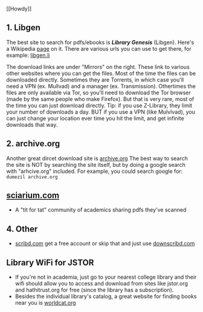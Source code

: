 [[Howdy]]

## 1. Libgen
The best site to search for pdfs/ebooks is ***Library Genesis*** (Libgen). Here's a Wikipedia [page](https://en.wikipedia.org/wiki/Library_Genesis)  on it. There are various urls you can use to get there, for example: [libgen.li](https://libgen.li/)

The download links are under "Mirrors" on the right. These link to various other websites where you can get the files. Most of the time the files can be downloaded directly. Sometimes they are Torrents, in which case you'll need a VPN (ex. Mullvad) and a manager (ex. Transmission). Othertimes the files are only available via Tor, so you'll need to download the Tor browser (made by the same people who make Firefox). But that is very rare, most of the time you can just download directly. Tip: if you use Z-Library, they limit your number of downloads a day. BUT if you use a VPN (like Mulvlvad), you can just change your location ever time you hit the limit, and get infinite downloads that way.


## 2. archive.org
Another great dircet download site is [archive.org](https://archive.org)
The best way to search the site is NOT by searching the site itself, but by doing a google search with "arhcive.org" included. For example, you could search google for: `dumezil archive.org`

## [sciarium.com](https://sciarium.com)
- A "tit for tat" community of academics sharing pdfs they've scanned

## 4. Other
- [scribd.com](https://www.scribd.com/) get a free account or skip that and just use [downscribd.com](https://downscribd.com/)

## Library WiFi for JSTOR
- If you're not in academia, just go to your nearest college library and their wifi should allow you to access and download from  sites like jstor.org and hathitrust.org for free (since the library has a subscription).
- Besides the individual library's catalog, a great website for finding books near you is [worldcat.org](https://www.worldcat.org)